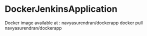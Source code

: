 # DockerJenkinsApplication

Docker image available at :
navyasurendran/dockerapp 
docker pull navyasurendran/dockerapp 
